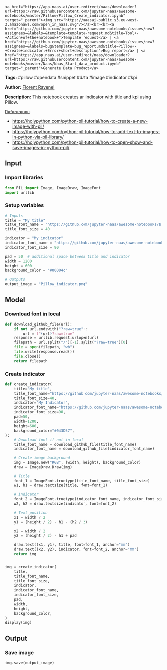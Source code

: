     <a href="https://app.naas.ai/user-redirect/naas/downloader?url=https://raw.githubusercontent.com/jupyter-naas/awesome-notebooks/master/Pillow/Pillow_Create_indicator.ipynb" target="_parent"><img src="https://naasai-public.s3.eu-west-3.amazonaws.com/open_in_naas.svg"/></a><br><br><a href="https://github.com/jupyter-naas/awesome-notebooks/issues/new?assignees=&labels=&template=template-request.md&title=Tool+-+Action+of+the+notebook+">Template request</a> | <a href="https://github.com/jupyter-naas/awesome-notebooks/issues/new?assignees=&labels=bug&template=bug_report.md&title=Pillow+-+Create+indicator:+Error+short+description">Bug report</a> | <a href="https://app.naas.ai/user-redirect/naas/downloader?url=https://raw.githubusercontent.com/jupyter-naas/awesome-notebooks/master/Naas/Naas_Start_data_product.ipynb" target="_parent">Generate Data Product</a>

**Tags:** #pillow #opendata #snippet #data #image #indicator #kpi

**Author:** [Florent Ravenel](https://www.linkedin.com/in/florent-ravenel/)

**Description:** This notebook creates an indicator with title and kpi using Pillow.

<u>References:</u>
- https://holypython.com/python-pil-tutorial/how-to-create-a-new-image-with-pil/
- https://holypython.com/python-pil-tutorial/how-to-add-text-to-images-in-python-via-pil-library/
- https://holypython.com/python-pil-tutorial/how-to-open-show-and-save-images-in-python-pil/

## Input

### Import libraries


```python
from PIL import Image, ImageDraw, ImageFont
import urllib
```

### Setup variables


```python
# Inputs
title = "My title"
title_font_name = "https://github.com/jupyter-naas/awesome-notebooks/blob/master/Pillow/ArchivoBlack-Regular.ttf"  # font in Local or GitHub link
title_font_size = 40

indicator = "My indicator"
indicator_font_name = "https://github.com/jupyter-naas/awesome-notebooks/blob/master/Pillow/ArchivoBlack-Regular.ttf"  # font in Local or GitHub link
indicator_font_size = 90

pad = 50  # additional space between title and indicator
width = 1200
height = 600
background_color = "#00004c"

# Outputs
output_image = "Pillow_indicator.png"
```

## Model

### Download font in local


```python
def download_github_file(url):
    if not url.endswith("?raw=true"):
        url = f"{url}?raw=true"
    response = urllib.request.urlopen(url)
    filepath = url.split("/")[-1].split("?raw=true")[0]
    file = open(filepath, "wb")
    file.write(response.read())
    file.close()
    return filepath
```

### Create indicator


```python
def create_indicator(
    title="My title",
    title_font_name="https://github.com/jupyter-naas/awesome-notebooks/blob/master/Pillow/ArchivoBlack-Regular.ttf",
    title_font_size=40,
    indicator="My Indicator",
    indicator_font_name="https://github.com/jupyter-naas/awesome-notebooks/blob/master/Pillow/ArchivoBlack-Regular.ttf",
    indicator_font_size=90,
    pad=50,
    width=1200,
    height=600,
    background_color="#043D57",
):
    # Download font if not in local
    title_font_name = download_github_file(title_font_name)
    indicator_font_name = download_github_file(indicator_font_name)

    # Create image background
    img = Image.new("RGB", (width, height), background_color)
    draw = ImageDraw.Draw(img)

    # Title
    font_1 = ImageFont.truetype(title_font_name, title_font_size)
    w1, h1 = draw.textsize(title, font=font_1)

    # indicator
    font_2 = ImageFont.truetype(indicator_font_name, indicator_font_size)
    w2, h2 = draw.textsize(indicator, font=font_2)

    # Text position
    x1 = width / 2
    y1 = (height / 2) - h1 - (h2 / 2)

    x2 = width / 2
    y2 = (height / 2) - h1 + pad

    draw.text((x1, y1), title, font=font_1, anchor="mm")
    draw.text((x2, y2), indicator, font=font_2, anchor="mm")
    return img


img = create_indicator(
    title,
    title_font_name,
    title_font_size,
    indicator,
    indicator_font_name,
    indicator_font_size,
    pad,
    width,
    height,
    background_color,
)
display(img)
```

## Output

### Save image


```python
img.save(output_image)
```
